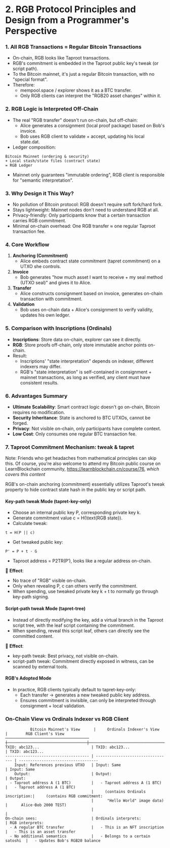 # 2. RGB Protocol Principles and Design from a Programmer's Perspective

### 1. All RGB Transactions = Regular Bitcoin Transactions

* On-chain, RGB looks like Taproot transactions.
* RGB's commitment is embedded in the Taproot public key's tweak (or script path).
* To the Bitcoin mainnet, it's just a regular Bitcoin transaction, with no "special format".
* Therefore:
  * mempool.space / explorer shows it as a BTC transfer.
  * Only RGB clients can interpret the "RGB20 asset changes" within it.

### 2. RGB Logic is Interpreted Off-Chain

* The real "RGB transfer" doesn't run on-chain, but off-chain:
  * Alice generates a consignment (local proof package) based on Bob's invoice.
  * Bob uses RGB client to validate + accept, updating his local state.dat.
* Ledger composition:

```
Bitcoin Mainnet (ordering & security)
+ Local stash/state files (contract state)
= RGB Ledger

```

* Mainnet only guarantees "immutable ordering", RGB client is responsible for "semantic interpretation".

### 3. Why Design it This Way?

* No pollution of Bitcoin protocol: RGB doesn't require soft fork/hard fork.
* Stays lightweight: Mainnet nodes don't need to understand RGB at all.
* Privacy-friendly: Only participants know that a certain transaction carries RGB commitment.
* Minimal on-chain overhead: One RGB transfer ≈ one regular Taproot transaction fee.

### 4. Core Workflow

1. **Anchoring (Commitment)**
   * Alice embeds contract state commitment (tapret commitment) on a UTXO she controls.
2. **Invoice**
   * Bob generates "how much asset I want to receive + my seal method (UTXO seal)" and gives it to Alice.
3. **Transfer**
   * Alice constructs consignment based on invoice, generates on-chain transaction with commitment.
4. **Validation**
   * Bob uses on-chain data + Alice's consignment to verify validity, updates his own ledger.

### 5. Comparison with Inscriptions (Ordinals)

* **Inscriptions**: Store data on-chain, explorer can see it directly.
* **RGB**: Store proofs off-chain, only store immutable anchor points on-chain.
* Result:
  * Inscriptions' "state interpretation" depends on indexer, different indexers may differ.
  * RGB's "state interpretation" is self-contained in consignment + mainnet transactions, as long as verified, any client must have consistent results.

### 6. Advantages Summary

* **Ultimate Scalability**: Smart contract logic doesn't go on-chain, Bitcoin requires no modification.
* **Security Inheritance**: State is anchored to BTC UTXOs, cannot be forged.
* **Privacy**: Not visible on-chain, only participants have complete context.
* **Low Cost**: Only consumes one regular BTC transaction fee.

### 7. Taproot Commitment Mechanism: tweak & tapret

Note: Friends who get headaches from mathematical principles can skip this. Of course, you're also welcome to attend my Bitcoin public course on LearnBlockchain community, https://learnblockchain.cn/course/76, _which covers this content_

RGB's on-chain anchoring (commitment) essentially utilizes Taproot's tweak property to hide contract state hash in the public key or script path.

#### Key-path tweak Mode (tapret-key-only)

* Choose an internal public key P, corresponding private key k.
* Generate commitment value c = H(\text{RGB state}).
* Calculate tweak:

```
t = H(P || c)
```

* Get tweaked public key:

```
P' = P + t · G
```

* Taproot address = P2TR(P′), looks like a regular address on-chain.

🔑 **Effect**:

* No trace of "RGB" visible on-chain.
* Only when revealing P, c can others verify the commitment.
* When spending, use tweaked private key k + t to normally go through key-path signing.

#### Script-path tweak Mode (tapret-tree)

* Instead of directly modifying the key, add a virtual branch in the Taproot script tree, with the leaf script containing the commitment.
* When spending, reveal this script leaf, others can directly see the committed content.

🔑 **Effect**:

* key-path tweak: Best privacy, not visible on-chain.
* script-path tweak: Commitment directly exposed in witness, can be scanned by external tools.

#### RGB's Adopted Mode

* In practice, RGB clients typically default to tapret-key-only:
  * Each transfer → generates a new tweaked public key address.
  * Ensures commitment is invisible, can only be interpreted through consignment + local validation.

### On-Chain View vs Ordinals Indexer vs RGB Client

```markup
           Bitcoin Mainnet's View      |     Ordinals Indexer's View        |        RGB Client's View
───────────────────────────────────── ┼───────────────────────────────────┼────────────────────────────────────
TXID: abc123...                       | TXID: abc123...                   | TXID: abc123...
------------------------------------- | --------------------------------- | -----------------------------------
    Input: References previous UTXO   | Input: Same                       | Input: Same
    Output:                           | Output:                           | Output:
  - Taproot address A (1 BTC)         |   - Taproot address A (1 BTC)    |   - Taproot address A (1 BTC)
                                      |     (contains Ordinals inscription:|     (contains RGB commitment: 
                                      |      "Hello World" image data)    |      Alice➝Bob 2000 TEST)
                                      |                                   |
On-chain sees:                        | Ordinals interprets:              | RGB interprets:
  - A regular BTC transfer            |   - This is an NFT inscription    |   - This is an asset transfer
  - No additional semantics           |   - Belongs to a certain satoshi  |   - Updates Bob's RGB20 balance

```
